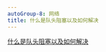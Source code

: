 ```yaml
---
autoGroup-8: 网络
title: 什么是队头阻塞以及如何解决
---
```


[什么是队头阻塞以及如何解决](https://juejin.cn/post/6844903853985366023#heading-8)